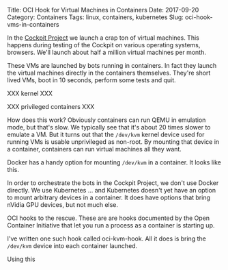 Title: OCI Hook for Virtual Machines in Containers
Date: 2017-09-20
Category: Containers
Tags: linux, containers, kubernetes
Slug: oci-hook-vms-in-containers

In the [Cockpit Project](http://cockpit-project.org) we launch a crap ton of virtual machines.
This happens during testing of the Cockpit on various operating systems, browsers. We'll launch
about half a million virtual machines per month.

These VMs are launched by bots running in containers. In fact they launch the virtual machines
directly in the containers themselves. They're short lived VMs, boot in 10 seconds, perform
some tests and quit.

XXX kernel XXX

XXX privileged containers XXX

How does this work? Obviously containers can run QEMU in emulation mode, but that's slow.
We typically see that it's about 20 times slower to emulate a VM. But it turns out that the
```/dev/kvm``` kernel device used for running VMs is usable unprivileged as non-root. By
mounting that device in a container, containers can run virtual machines all they want.

Docker has a handy option for mounting ```/dev/kvm``` in a container. It looks like this.

In order to orchestrate the bots in the Cockpit Project, we don't use Docker directly. We use
Kubernetes ... and Kubernetes doesn't yet have an option to mount arbitrary devices in a
container. It does have options that bring nVidia GPU devices, but not much else.

OCI hooks to the rescue. These are are hooks documented by the Open Container Initiative
that let you run a process as a container is starting up.

I've written one such hook called oci-kvm-hook. All it does is bring the ```/dev/kvm```
device into each container launched.

Using this 
